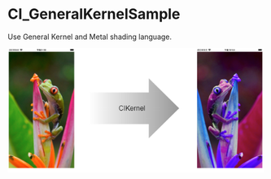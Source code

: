 # CI_GeneralKernelSample

Use General Kernel and Metal shading language.

![](./CI_GeneralKernelSample.png)
